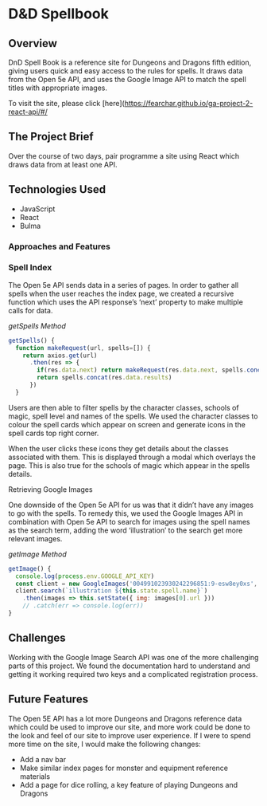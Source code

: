 # D&D Spellbook

## Overview

DnD Spell Book is a reference site for Dungeons and Dragons fifth edition, giving users quick and easy access to the rules for spells. It draws data from the Open 5e API, and uses the Google Image API to match the spell titles with appropriate images.

To visit the site, please click [here](https://fearchar.github.io/ga-project-2-react-api/#/

## The Project Brief

Over the course of two days, pair programme a site using React which draws data from at least one API.

## Technologies Used

* JavaScript
* React
* Bulma

### Approaches and Features

### Spell Index

The Open 5e API sends data in a series of pages. In order to gather all spells when the user reaches the index page, we created a recursive function which uses the API response’s ‘next’ property to make multiple calls for data.

*getSpells Method*
```JavaScript
getSpells() {
  function makeRequest(url, spells=[]) {
    return axios.get(url)
      .then(res => {
        if(res.data.next) return makeRequest(res.data.next, spells.concat(res.data.results))
        return spells.concat(res.data.results)
      })
  }
```

Users are then able to filter spells by the character classes, schools of magic, spell level and names of the spells. We used the character classes to colour the spell cards which appear on screen and generate icons in the spell cards top right corner.

When the user clicks these icons they get details about the classes associated with them. This is displayed through a modal which overlays the page. This is also true for the schools of magic which appear in the spells details.

Retrieving Google Images

One downside of the Open 5e API for us was that it didn’t have any images to go with the spells. To remedy this, we used the Google Images API in combination with Open 5e API to search for images using the spell names as the search term, adding the word ‘illustration’ to the search get more relevant images.

*getImage Method*
```JavaScript
getImage() {
  console.log(process.env.GOOGLE_API_KEY)
  const client = new GoogleImages('004991023930242296851:9-esw8ey0xs', process.env.GOOGLE_API_KEY)
  client.search(`illustration ${this.state.spell.name}`)
    .then(images => this.setState({ img: images[0].url }))
    // .catch(err => console.log(err))
}
```
## Challenges

Working with the Google Image Search API was one of the more challenging parts of this project. We found the documentation hard to understand and getting it working required two keys and a complicated registration process.

## Future Features

The Open 5E API has a lot more Dungeons and Dragons reference data which could be used to improve our site, and more work could be done to the look and feel of our site to improve user experience. If I were to spend more time on the site, I would make the following changes:

* Add a nav bar
* Make similar index pages for monster and equipment reference materials
* Add a page for dice rolling, a key feature of playing Dungeons and Dragons
